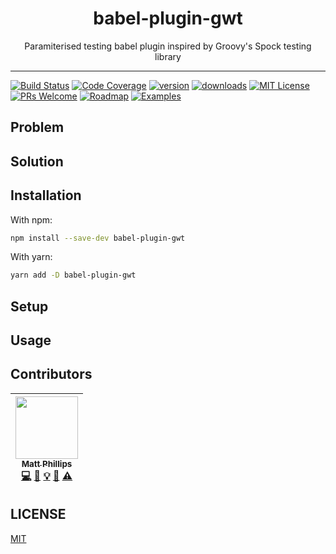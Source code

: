<div align="center">
<h1>babel-plugin-gwt</h1>

Paramiterised testing babel plugin inspired by Groovy's Spock testing library
</div>

<hr />

[![Build Status](https://img.shields.io/travis/mattphillips/babel-plugin-gwt.svg?style=flat-square)](https://travis-ci.org/mattphillips/babel-plugin-gwt)
[![Code Coverage](https://img.shields.io/codecov/c/github/mattphillips/babel-plugin-gwt.svg?style=flat-square)](https://codecov.io/github/mattphillips/babel-plugin-gwt)
[![version](https://img.shields.io/npm/v/babel-plugin-gwt.svg?style=flat-square)](https://www.npmjs.com/package/babel-plugin-gwt)
[![downloads](https://img.shields.io/npm/dm/babel-plugin-gwt.svg?style=flat-square)](http://npm-stat.com/charts.html?package=babel-plugin-gwt&from=2017-09-14)
[![MIT License](https://img.shields.io/npm/l/babel-plugin-gwt.svg?style=flat-square)](https://github.com/mattphillips/babel-plugin-gwt/blob/master/LICENSE)
[![PRs Welcome](https://img.shields.io/badge/PRs-welcome-brightgreen.svg?style=flat-square)](http://makeapullrequest.com)
[![Roadmap](https://img.shields.io/badge/%F0%9F%93%94-roadmap-CD9523.svg?style=flat-square)](https://github.com/mattphillips/babel-plugin-gwt/blob/master/docs/ROADMAP.md)
[![Examples](https://img.shields.io/badge/%F0%9F%92%A1-examples-ff615b.svg?style=flat-square)](https://github.com/mattphillips/babel-plugin-gwt/blob/master/docs/EXAMPLES.md)
## Problem

## Solution

## Installation

With npm:
```sh
npm install --save-dev babel-plugin-gwt
```

With yarn:
```sh
yarn add -D babel-plugin-gwt
```

## Setup

## Usage

## Contributors

<!-- ALL-CONTRIBUTORS-LIST:START - Do not remove or modify this section -->
<!-- prettier-ignore -->
| [<img src="https://avatars0.githubusercontent.com/u/5610087?v=4" width="100px;"/><br /><sub><b>Matt Phillips</b></sub>](http://mattphillips.io)<br />[💻](https://github.com/mattphillips/babel-plugin-gwt/commits?author=mattphillips "Code") [📖](https://github.com/mattphillips/babel-plugin-gwt/commits?author=mattphillips "Documentation") [💡](#example-mattphillips "Examples") [🤔](#ideas-mattphillips "Ideas, Planning, & Feedback") [⚠️](https://github.com/mattphillips/babel-plugin-gwt/commits?author=mattphillips "Tests") |
| :---: |
<!-- ALL-CONTRIBUTORS-LIST:END -->

## LICENSE

[MIT](/LICENSE)

